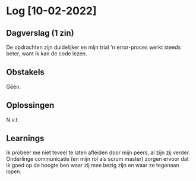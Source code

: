 # Log [10-02-2022]
 
## Dagverslag (1 zin)
De opdrachten zijn duidelijker en mijn trial 'n error-proces werkt steeds beter, want ik kan de code lezen.
 
## Obstakels
Géén.

## Oplossingen
N.v.t.

## Learnings
Ik probeer me niet teveel te laten afleiden door mijn peers, al zijn zij verder. Onderlinge communicatie (en mijn rol als scrum master) zorgen ervoor dat ik goed op de hoogte ben waar zij mee bezig zijn en waar ze tegenaan lopen.